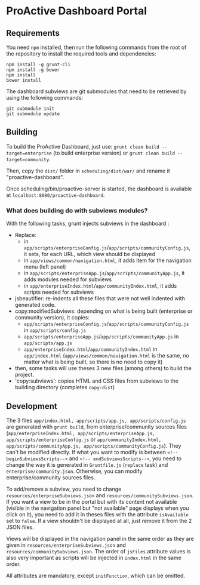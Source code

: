 # ProActive Dashboard Portal

## Requirements

You need `npm` installed, then run the following commands from the root of the repository to install the required tools and dependencies:
```
npm install -g grunt-cli
npm install -g bower
npm install
bower install
```

The dashboard subviews are git submodules that need to be retrieved by using the following commands:
```
git submodule init
git submodule update
```

## Building

To build the ProActive Dashboard, just use: `grunt clean build --target=enterprise` (to build enterprise version) or `grunt clean build --target=community`.

Then, copy the `dist/` folder in `scheduling/dist/war/` and rename it "proactive-dashboard".

Once scheduling/bin/proactive-server is started, the dashboard is available at `localhost:8080/proactive-dashboard`.

### What does building do with subviews modules?

With the following tasks, grunt injects subviews in the dashboard :
* Replace:  
  * in `app/scripts/enterpriseConfig.js`/`app/scripts/communityConfig.js`, it sets, for each URL, which view should be displayed
  * in `app/views/common/navigation.html`, it adds item for the navigation menu (left panel)
  * in `app/scripts/enterpriseApp.js`/`app/scripts/communityApp.js`, it adds modules needed for subviews
  * in `app/enterpriseIndex.html`/`app/communityIndex.html`, it adds scripts needed for subviews
* jsbeautifier: re-indents all these files that were not well indented with generated code.
* copy:modifiedSubviews: depending on what is being built (enterprise or community version), it copies:
  * `app/scripts/enterpriseConfig.js`/`app/scripts/communityConfig.js` in `app/scripts/config.js` 
  * `app/scripts/enterpriseApp.js`/`app/scripts/communityApp.js` in `app/scripts/app.js` 
  * `app/enterpriseIndex.html`/`app/communityIndex.html` in `app/index.html` 
  (`app/views/common/navigation.html` is the same, no matter what is being built, so there is no need to copy it)
* then, some tasks will use theses 3 new files (among others) to build the project.
* 'copy:subviews': copies HTML and CSS files from subviews to the building directory (completes `copy:dist`)

## Development

The 3 files `app/index.html, app/scripts/app.js, app/scripts/config.js` are generated with `grunt build`, from enterprise/community sources files (`app/enterpriseIndex.html, app/scripts/enterpriseApp.js, app/scripts/enterpriseConfig.js` or `app/communityIndex.html, app/scripts/communityApp.js, app/scripts/communityConfig.js`). They can't be modified directly. If what you want to modify is between `<!-- beginSubviewsScripts-->` and `<!-- endSubviewsScripts-->`, you need to change the way it is generated in `Gruntfile.js` (`replace` task) and `enterprise/community.json`. Otherwise, you can modify enterprise/community sources files.

To add/remove a subview, you need to change `resources/enterpriseSubviews.json` and `resources/communitySubviews.json`. If you want a view to be in the portal but with its content not available (visible in the navigation panel but "not available" page displays when you click on it), you need to add it in theses files with the attribute `isAvailable` set to `false`. If a view shouldn't be displayed at all, just remove it from the 2 JSON files. 

Views will be displayed in the navigation panel in the same order as they are given in `resources/enterpriseSubviews.json` and `resources/communitySubviews.json`. The order of `jsFiles` attribute values is also very important as scripts will be injected in `index.html` in the same order.

All attributes are mandatory, except `initFunction`, which can be omitted.

